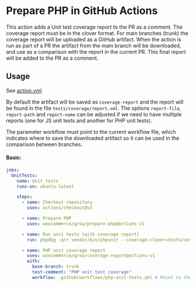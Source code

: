 # Prepare PHP in GitHub Actions

This action adds a Unit test coverage report to the PR as a comment. The coverage report must be in the clover format.
For main branches (trunk) the coverage report will be uploaded as a GitHub artifact. When the action is run as part of a PR the artifact from the main branch will be downloaded, and use as a comparison with the report in the current PR.
This final report will be added to the PR as a comment.

## Usage

See [action.yml](action.yml)

By default the artifact will be saved as `coverage-report` and the report will be found in the file `tests/coverage/report.xml`. The options `report-file`, `report-path` and `report-name` can be adjusted if we need to have multiple reports (one for JS unit tests and another for PHP unit tests).

The parameter workflow must point to the current workflow file, which indicates where to save the downloaded artifact so it can be used in the comparison between branches.

#### Basic:

```yaml
jobs:
  UnitTests:
    name: Unit tests
    runs-on: ubuntu-latest

    steps:
      - name: Checkout repository
        uses: actions/checkout@v3

      - name: Prepare PHP
        uses: woocommerce/grow/prepare-php@actions-v1

      - name: Run unit tests (with coverage report)
        run: phpdbg -qrr vendor/bin/phpunit --coverage-clover=tests/coverage/report.xml

      - name: PHP unit coverage report
        uses: woocommerce/grow/coverage-report@actions-v1
        with:
          base-branch: trunk
          test-comment: "PHP unit test coverage"
          workflow: .github/workflows/php-unit-tests.yml # Point to the current workflow
```
